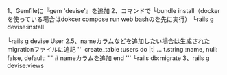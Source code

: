 1、Gemfileに『gem 'devise'』を追加
2、コマンドで
└bundle install（dockerを使っている場合はdokcer compose run web bashのを先に実行）
└rails g devise:install

└rails g devise User
2.5、nameカラムなどを追加したい場合は生成されたmigrationファイルに追記
'''
    create_table :users do |t|
    ...
      t.string :name, null: false, default: "" # nameカラムを追加
    end
'''
└rails db:migrate
3、rails g devise:views

